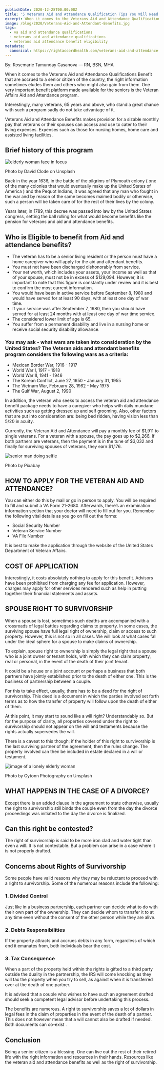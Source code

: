 ```yaml
---
publishDate: 2020-12-28T00:00:00Z
title: '5 Veterans Aid and Attendance Qualification Tips You Will Need in 2021'
excerpt: When it comes to the Veterans Aid and Attendance Qualifications Benefit that are accrued to seniors of the country, knowing the right information is important.
image: /blog/2020/Veterans-Aid-and-Attendant-Benefits.jpg
tags:
  - va aid and attendance qualifications
  - veterans aid and attendance qualifications
  - veterans aid attendance benefit eligibility
metadata:
  canonical: https://rightaccordhealth.com/veterans-aid-and-attendance-qualifications
---
```



By: Rosemarie Tamunday Casanova — RN, BSN, MHA


When it comes to the Veterans Aid and Attendance Qualifications Benefit that are accrued to a senior citizen of the country, the right information sometimes eludes them and others who might also gain from them. One very important benefit platform made available for the seniors is the Veteran Affairs Aid and Attendance program.

Interestingly, many veterans, 65 years and above, who stand a great chance with such a program sadly do not take advantage of it.

Veterans Aid and Attendance Benefits makes provision for a sizable monthly pay that veterans or their spouses can access and use to cater to their living expenses. Expenses such as those for nursing homes, home care and assisted living facilities.

Brief history of this program
-----------------------------

![elderly woman face in focus](/blog/2020/david-clode-4K4jGng-IBk-unsplash.jpg)

Photo by David Clode on Unsplash

Back in the year 1636, in the battle of the pilgrims of Plymouth colony ( one of the many colonies that would eventually make up the United States of America ) and the Pequot Indians, it was agreed that any man who fought in the war and by reason of the same becomes maimed bodily or otherwise, such a person will be taken care of for the rest of their lives by the colony.

Years later, in 1789, this decree was passed into law by the United States congress, setting the ball rolling for what would become benefits like the pension for veterans and aid and attendance benefits.

Who is Eligible to benefit from Aid and attendance benefits?
------------------------------------------------------------

*   The veteran has to be a senior living resident or the person must have a home caregiver who will apply for the aid and attendant benefits.
*   You must not have been discharged dishonorably from service.
*   Your net worth, which includes your assets, your income as well as that of your spouse, must not be in excess of $129,094. However, it is important to note that this figure is constantly under review and it is best to confirm the most current information.
*   You would have been in active service before September 8, 1980 and would have served for at least 90 days, with at least one day of war time.
*   If your service was after September 7, 1980, then you should have served for at least 24 months with at least one day of war time service.
*   The considered lower limit of age is 65.
*   You suffer from a permanent disability and live in a nursing home or receive social security disability allowance.

### You may ask - what wars are taken into consideration by the United States? The Veteran aids and attendant benefits program considers the following wars as a criteria:

*   Mexican Border War, 1916 - 1917
*   World War I, 1917 - 1918
*   World War II, 1941 - 1946
*   The Korean Conflict, June 27, 1950 - January 31, 1955
*   The Vietnam War, February 28, 1962 - May 1975
*   The Gulf War, August 2, 1990

In addition, the veteran who seeks to access the veteran aid and attendance benefit package needs to have a caregiver who helps with daily mundane activities such as getting dressed up and self grooming. Also, other factors that are put into consideration are: being bed ridden, having vision less than 5/20 in acuity.

Currently, the Veteran Aid and Attendance will pay a monthly fee of $1,911 to single veterans. For a veteran with a spouse, the pay goes up to $2,266. If both partners are veterans, then the payment is in the tune of $3,032 and finally for surviving spouses of veterans, they earn $1,176.

![senior man doing selfie](/blog/2020/old-5018013_1280.jpg)

Photo by Pixabay

HOW TO APPLY FOR THE VETERAN AID AND ATTENDANCE?
------------------------------------------------

You can either do this by mail or go in person to apply. You will be required to fill and submit a VA Form 21-2680. Afterwards, there’s an examination information section that your doctor will need to fill out for you. Remember the following vital details as you go on fill out the forms:

*   Social Security Number
*   Veteran Service Number
*   VA File Number

It is best to make the application through the website of the United States Department of Veteran Affairs.

COST OF APPLICATION
-------------------

Interestingly, it costs absolutely nothing to apply for this benefit. Advisors have been prohibited from charging any fee for application. However, charges may apply for other services rendered such as help in putting together their financial statements and assets.

SPOUSE RIGHT TO SURVIVORSHIP
----------------------------

When a spouse is lost, sometimes such deaths are accompanied with a crossroads of legal battles regarding claims to property. In some cases, the surviving spouse have full legal right of ownership, claim or access to such property. However, this is not so in all cases. We will look at what cases fall under the ideal sphere for a spouse to make claims of ownership.

To explain, spouse right to ownership is simply the legal right that a spouse who is a joint owner or tenant holds, with which they can claim property, real or personal, in the event of the death of their joint tenant.

It could be a house or a joint account or perhaps a business that both partners have jointly established prior to the death of either one. This is the business of partnership between a couple.

For this to take effect, usually, there has to be a deed for the right of survivorship. This deed is a document in which the parties involved set forth terms as to how the transfer of property will follow upon the death of either of them.

At this point, it may start to sound like a will right? Understandably so. But for the purpose of clarity, all properties covered under the right to survivorship should not appear on the will and testaments because the rights actually supersedes the will.

There is a caveat to this though; if the holder of this right to survivorship is the last surviving partner of the agreement, then the rules change. The property involved can then be included in estate declared in a will or testament.

![image of a lonely elderly woman](/blog/2020/cytonn-photography-GJao3ZTX9gU-unsplash.jpg)

Photo by Cytonn Photography on Unsplash

WHAT HAPPENS IN THE CASE OF A DIVORCE?
--------------------------------------

Except there is an added clause in the agreement to state otherwise, usually the right to survivorship still binds the couple even from the day the divorce proceedings was initiated to the day the divorce is finalized.

Can this right be contested?
----------------------------

The right of survivorship is said to be more iron clad and water tight than even a will. It is not contestable. But a problem can arise in a case where it is not properly drafted.

Concerns about Rights of Survivorship
-------------------------------------

Some people have valid reasons why they may be reluctant to proceed with a right to survivorship. Some of the numerous reasons include the following:

### 1\. Divided Control

Just like in a business partnership, each partner can decide what to do with their own part of the ownership. They can decide whom to transfer it to at any time even without the consent of the other person while they are alive.

### 2\. Debts Responsibilities

If the property attracts and accrues debts in any form, regardless of which end it emanates from, both individuals bear the cost.

### 3\. Tax Consequence

When a part of the property held within the rights is gifted to a third party outside the duality in the partnership, the IRS will come knocking as they will tax the property when you try to sell, as against when it is transferred over at the death of one partner.

It is advised that a couple who wishes to have such an agreement drafted should seek a competent legal advisor before undertaking this process.

The benefits are numerous. A right to survivorship saves a lot of dollars in legal fees in the claim of properties in the event of the death of a partner. This does not however mean that a will cannot also be drafted if needed. Both documents can co-exist .

Conclusion
----------

Being a senior citizen is a blessing. One can live out the rest of their retired life with the right information and resources in their hands. Resources like the veteran aid and attendance benefits as well as the right of survivorship.